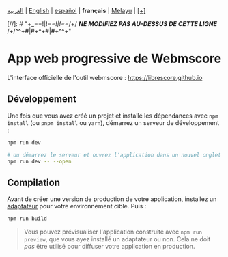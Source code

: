 <div dir="ltr" align="left">

&#8206;[العربية](/docs/ar/اقرأني.md) | &#8206;[English](/docs/en/README.md) | &#8206;[español](/docs/es/LÉAME.md) | &#8206;**français** | &#8206;[Melayu](/docs/ms/BACASAYA.md) | &#8206;[[+]](https://librescore.ddns.net/projects/librescore/docs)

[//]: # "\+\_==!|!=_=!|!==_/+/ ***NE MODIFIEZ PAS AU-DESSUS DE CETTE LIGNE*** /+/^^+#|#+^+#|#+^^\+\"

# App web progressive de Webmscore

L'interface officielle de l'outil webmscore : <https://librescore.github.io>

## Développement

Une fois que vous avez créé un projet et installé les dépendances avec `npm install` (ou `pnpm install` ou `yarn`), démarrez un serveur de développement :

```bash
npm run dev

# ou démarrez le serveur et ouvrez l'application dans un nouvel onglet du navigateur
npm run dev -- --open
```

## Compilation

Avant de créer une version de production de votre application, installez un [adaptateur](https://kit.svelte.dev/docs#adapters) pour votre environnement cible. Puis :

```bash
npm run build
```

> Vous pouvez prévisualiser l'application construite avec `npm run preview`, que vous ayez installé un adaptateur ou non. Cela ne doit _pas_ être utilisé pour diffuser votre application en production.

</div>
